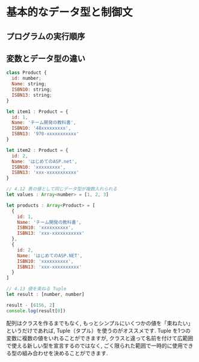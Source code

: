 # 基本的なデータ型と制御文
## プログラムの実行順序

## 変数とデータ型の違い

```js
class Product {
  id: number;
  Name: string;
  ISBN10: string;
  ISBN13: string;
}

let item1 : Product = {
  id: 1,
  Name: 'チーム開発の教科書',
  ISBN10: '48xxxxxxxxx',
  ISBN13: '978-xxxxxxxxxxx'
}

let item2 : Product = {
  id: 2, 
  Name: 'はじめてのASP.net',
  ISBN10: 'xxxxxxxxx',
  ISBN13: 'xxx-xxxxxxxxxxx'
}
```

```js
// 4.12 表の値として同じデータ型が複数入れられる
let values : Array<number> = [1, 2, 3]

let products : Array<Product> = [
  {
    id: 1, 
    Name: 'チーム開発の教科書',
    ISBN10: 'xxxxxxxxxx',
    ISBN13: 'xxx-xxxxxxxxxxx'
  },
  {
    id: 2,
    Name: 'はじめてのASP.NET',
    ISBN10: 'xxxxxxxxxx',
    ISBN13: 'xxx-xxxxxxxxxx'
  }
]
```

```js
// 4.13 値を束ねる Tuple
let result : [number, number]

result - [6156, 2]
console.log(result[0])
```

配列はクラスを作るまでもなく, もっとシンプルにいくつかの値を「束ねたい」というだけであれば, Tuple（タプル）を使うのがオススメです.
Tuple を1つの変数に複数の値をいれることができますが, クラスと違って名前を付けて広範囲で使える新しい型を宣言するのではなく,
ごく限られた範囲で一時的に使用できる型の組み合わせを決めることができます.
